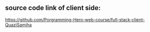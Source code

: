 ## source code link of client side: 
https://github.com/Porgramming-Hero-web-course/full-stack-client-QuaziSamiha
